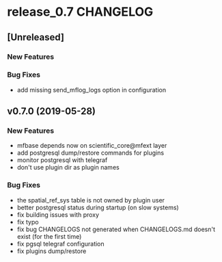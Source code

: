 # release_0.7 CHANGELOG


## [Unreleased]

### New Features


### Bug Fixes
- add missing send_mflog_logs option in configuration





## v0.7.0 (2019-05-28)

### New Features
- mfbase depends now on scientific_core@mfext layer
- add postgresql dump/restore commands for plugins
- monitor postgresql with telegraf
- don't use plugin dir as plugin names


### Bug Fixes
- the spatial_ref_sys table is not owned by plugin user
- better postgresql status during startup (on slow systems)
- fix building issues with proxy
- fix typo
- fix bug CHANGELOGS not generated when CHANGELOGS.md doesn't exist (for the first time)
- fix pgsql telegraf configuration
- fix plugins dump/restore





